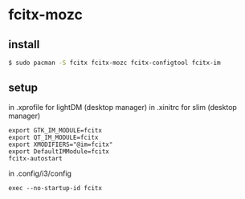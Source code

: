 fcitx-mozc
====


## install

```bash
$ sudo pacman -S fcitx fcitx-mozc fcitx-configtool fcitx-im
```

## setup

in .xprofile for lightDM (desktop manager)
in .xinitrc for slim (desktop manager)

```
export GTK_IM_MODULE=fcitx
export QT_IM_MODULE=fcitx
export XMODIFIERS="@im=fcitx"
export DefaultIMModule=fcitx
fcitx-autostart
```


in .config/i3/config

```
exec --no-startup-id fcitx
```

